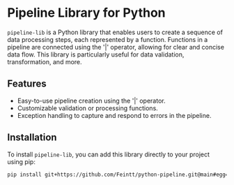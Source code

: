 # Pipeline Library for Python

`pipeline-lib` is a Python library that enables users to create a sequence of data processing steps, each represented by a function. Functions in a pipeline are connected using the '|' operator, allowing for clear and concise data flow. This library is particularly useful for data validation, transformation, and more.

## Features

- Easy-to-use pipeline creation using the '|' operator.
- Customizable validation or processing functions.
- Exception handling to capture and respond to errors in the pipeline.

## Installation

To install `pipeline-lib`, you can add this library directly to your project using pip:

```bash
pip install git+https://github.com/Feintt/python-pipeline.git@main#egg=pipeline-lib
